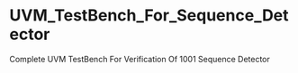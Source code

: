 # UVM_TestBench_For_Sequence_Detector
Complete UVM TestBench For Verification Of 1001 Sequence Detector
